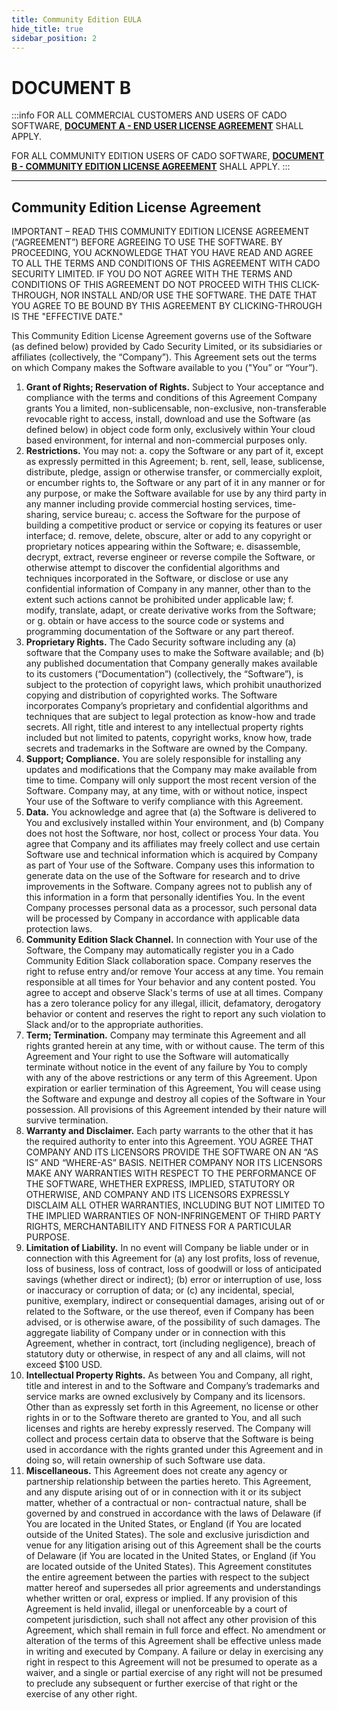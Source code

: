 ```yaml
---
title: Community Edition EULA
hide_title: true
sidebar_position: 2
---
```


# DOCUMENT B

:::info
FOR ALL COMMERCIAL CUSTOMERS AND USERS OF CADO SOFTWARE, [**DOCUMENT A - END USER LICENSE AGREEMENT**](/eula/commercial-eula#end-user-license-agreement) SHALL APPLY.

FOR ALL COMMUNITY EDITION USERS OF CADO SOFTWARE, [**DOCUMENT B - COMMUNITY EDITION LICENSE AGREEMENT**](/eula/community-eula#community-edition-license-agreement) SHALL APPLY.
:::

***

## Community Edition License Agreement

IMPORTANT – READ THIS COMMUNITY EDITION LICENSE AGREEMENT (“AGREEMENT”) BEFORE AGREEING
TO USE THE SOFTWARE. BY PROCEEDING, YOU ACKNOWLEDGE THAT YOU HAVE READ AND AGREE TO ALL
THE TERMS AND CONDITIONS OF THIS AGREEMENT WITH CADO SECURITY LIMITED. IF YOU DO NOT AGREE
WITH THE TERMS AND CONDITIONS OF THIS AGREEMENT DO NOT PROCEED WITH THIS CLICK-THROUGH,
NOR INSTALL AND/OR USE THE SOFTWARE. THE DATE THAT YOU AGREE TO BE BOUND BY THIS
AGREEMENT BY CLICKING-THROUGH IS THE "EFFECTIVE DATE." 

This Community Edition License Agreement governs use of the Software (as defined below) provided by Cado Security Limited,
or its subsidiaries or affiliates (collectively, the “Company”).  This Agreement sets out the terms on which Company makes the
Software available to you ("You” or “Your”).
1. **Grant of Rights; Reservation of Rights.** Subject to Your acceptance and compliance with the terms and conditions of
this Agreement Company grants You a limited, non-sublicensable, non-exclusive, non-transferable revocable right to
access, install, download and use the Software (as defined below) in object code form only, exclusively within Your
cloud based environment, for internal and non-commercial purposes only.  
2. **Restrictions.** You may not:
a. copy the Software or any part of it, except as expressly permitted in this Agreement; 
b. rent, sell, lease,  sublicense,  distribute, pledge,  assign or otherwise  transfer,  or commercially  exploit, or  encumber
rights to, the Software or any part of it in any manner or for any purpose, or make the Software available for use by
any third party in any manner including provide commercial hosting services, time-sharing, service bureau;
c. access   the   Software   for   the   purpose   of   building   a   competitive   product   or   service   or   copying   its   features   or   user
interface;
d. remove, delete, obscure, alter or add to any copyright or proprietary notices appearing within the Software;
e. disassemble, decrypt, extract, reverse engineer or reverse compile the Software, or otherwise attempt to discover the
confidential algorithms and techniques incorporated in the Software, or disclose or use any confidential information of
Company in any manner, other than to the extent such actions cannot be prohibited under applicable law; 
f. modify, translate, adapt, or create derivative works from the Software; or
g. obtain or have access to the source code or systems and programming documentation of the Software or any part
thereof.
3. **Proprietary Rights.** The Cado Security software including any (a) software that the Company uses to make the Software
available;   and   (b)   any   published   documentation   that   Company   generally   makes   available   to   its   customers
(“Documentation”)   (collectively,   the   “Software”),   is   subject   to   the   protection   of   copyright   laws,   which   prohibit
unauthorized   copying   and   distribution   of   copyrighted   works.   The   Software   incorporates   Company’s   proprietary   and
confidential algorithms and techniques that are subject to legal protection as know-how and trade secrets.  All right, title
and  interest   to  any  intellectual  property   rights  included  but not limited  to patents,  copyright  works,  know how,  trade
secrets and trademarks in the Software are owned by the Company.
4. **Support; Compliance.** You are solely responsible for installing any updates and modifications that the Company may
make available from time to time.  Company will only support the most recent version of the Software.   Company may, at
any time, with or without notice, inspect Your use of the Software to verify compliance with this Agreement.
5. **Data.**  You  acknowledge  and   agree  that  (a)  the   Software   is  delivered  to  You  and   exclusively  installed  within  Your
environment,   and   (b)   Company   does   not  host  the   Software,   nor  host,   collect   or  process   Your   data.   You   agree   that
Company and its affiliates may freely collect and use certain Software use and technical information which is acquired
by Company as part of Your use of the Software. Company uses this information to generate data on the use of the
Software for research and to drive improvements in the Software. Company agrees not to publish any of this information
in a form that personally identifies You. In the event Company processes personal data as a processor, such personal
data will be processed by Company in accordance with applicable data protection laws. 
6.  **Community Edition Slack Channel.**  In connection  with Your use  of the Software,  the Company may automatically
register you in a Cado Community Edition Slack collaboration space. Company reserves the right to refuse entry and/or
remove Your access at any time. You remain responsible at all times for Your behavior and any content posted. You agree
to accept   and  observe  Slack's  terms  of  use  at  all times.   Company  has  a  zero   tolerance   policy  for  any  illegal,  illicit,
defamatory,   derogatory  behavior   or  content  and reserves   the  right  to  report  any  such  violation  to Slack  and/or  to the
appropriate authorities.
7. **Term; Termination.** Company may terminate this Agreement and all rights granted herein at any time, with or without
cause.  The term of this Agreement and Your right to use the Software will automatically terminate without notice in the
event of any failure by You to comply with any of the above restrictions or any term of this Agreement.  Upon expiration
or earlier termination of this Agreement, You will cease using the Software and expunge and destroy all copies of the
Software in Your possession. All provisions of this Agreement intended by their nature will survive termination.
8. **Warranty and Disclaimer.** Each party warrants to the other that it has the required authority to enter into this Agreement.
YOU   AGREE   THAT   COMPANY   AND   ITS   LICENSORS   PROVIDE   THE   SOFTWARE   ON   AN   “AS   IS”   AND
“WHERE-AS” BASIS. NEITHER COMPANY NOR ITS LICENSORS MAKE ANY WARRANTIES WITH RESPECT
TO   THE   PERFORMANCE   OF   THE   SOFTWARE,   WHETHER   EXPRESS,   IMPLIED,   STATUTORY   OR
OTHERWISE,   AND   COMPANY   AND   ITS   LICENSORS   EXPRESSLY   DISCLAIM   ALL   OTHER   WARRANTIES,
INCLUDING   BUT   NOT   LIMITED   TO   THE   IMPLIED   WARRANTIES   OF   NON-INFRINGEMENT   OF   THIRD
PARTY RIGHTS, MERCHANTABILITY AND FITNESS FOR A PARTICULAR PURPOSE.
9. **Limitation of Liability.**  In no event will Company be liable under or in connection with this Agreement for (a) any lost
profits, loss of revenue, loss of business, loss of contract, loss of goodwill or loss of anticipated savings (whether direct or
indirect); (b) error or interruption of use, loss or inaccuracy or corruption of data; or (c) any incidental, special, punitive,
exemplary,   indirect   or   consequential   damages,   arising   out   of   or   related   to   the   Software,   or   the   use   thereof,   even   if
Company has been advised, or is otherwise aware, of the possibility of such damages. The aggregate liability of Company
under or in connection with this Agreement, whether in contract, tort (including negligence), breach of statutory duty or
otherwise, in respect of any and all claims, will not exceed $100 USD.  
10. **Intellectual Property Rights.**  As between  You and  Company,  all right, title  and interest  in and  to the  Software  and
Company’s trademarks and service marks are owned exclusively by Company and its licensors. Other than as expressly
set forth in this Agreement, no license or other rights in or to the Software thereto are granted to You, and all such licenses
and rights are hereby expressly reserved. The Company will collect and process certain data to observe that the Software is
being used in accordance with the rights granted under this Agreement and in doing so, will retain ownership of such
Software use data. 
11. **Miscellaneous.** This Agreement does not create any agency or partnership relationship between the parties hereto.  This
Agreement, and any dispute arising out of or in connection with it or its subject matter, whether of a contractual or non-
contractual nature, shall be governed by and construed in accordance with the laws of Delaware (if You are located in the
United States, or England (if You are located outside of the United States).  The sole and exclusive jurisdiction and venue
for any litigation arising out of this Agreement shall be the courts of Delaware (if You are located in the United States, or
England (if You are located outside of the United States). This Agreement constitutes the entire agreement between the
parties with respect to the subject matter hereof and supersedes all prior agreements and understandings whether written or
oral,   express   or   implied.     If   any   provision   of   this   Agreement   is   held   invalid,   illegal   or   unenforceable   by   a   court   of
competent jurisdiction, such shall not affect any other provision of this Agreement, which shall remain in full force and
effect.  No amendment or alteration of the terms of this Agreement shall be effective unless made in writing and executed
by Company.  A failure or delay in exercising any right in respect to this Agreement will not be presumed to operate as a
waiver, and a single or partial exercise of any right will not be presumed to preclude any subsequent or further exercise of
that right or the exercise of any other right. 